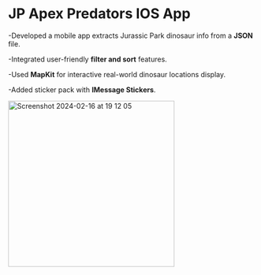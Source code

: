# JP Apex Predators IOS App

-Developed a mobile app extracts Jurassic Park dinosaur info from a **JSON** file.

-Integrated user-friendly **filter and sort** features.

-Used **MapKit** for interactive real-world dinosaur locations display.

-Added sticker pack with **IMessage Stickers**. 

<img width="337" alt="Screenshot 2024-02-16 at 19 12 05" src="https://github.com/esmakocak/JPApexPredators/assets/101140922/f999e534-179f-47fe-9304-c6cb86a73f26">

